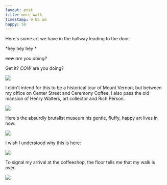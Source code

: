 ```yaml
---
layout: post
title: more walk
timestamp: 9:05 am
happy: 50
---
```


Here's some art we have in the hallway leading to the door.

*hey hey hey *

*~~cow~~ are you doing?*

Get it? _COW_ are you doing?

![](https://lh3.googleusercontent.com/yFiNZcA2fRq3rwArbsWHTQVDxuReKEPucJ--K5LC2Yejdwc2Lyp1RlE6UuFGfm3UBuHz3yY-DE_Wk0tyIkvabSGTqdzI6f_ve1YlOc3JYYc3iHWAzwM3uOTLIEhyzkV-zAlOpBhgykbO7AqTNwkxpnOR46iy_1V0gLPsNbiEdYYWo64-V_QwmASF511_PBa1q6bUpet_lpm80oPZxz172Otdz7AXe7hXaLHPexaj3ZtVkx3AjXJOqhqpQoSjuZC0jyDipMAPdeVSGQ1COIULdTweu9MCqCAW8LoVUsBq7VxjQx_vEpKL_B1xAcP6Og9q1ORS8xYigL1VLYHqCbeq33-Q2ZD7T5GNVf6gfRLpBZcYitOnG6Mna5nC2BT4X-4wzVbHQ92ZRsc7Z88-j00Z0VK2PDDLCdOGxMobfZbyhRuZFv8LpdUo9fc2c5jour4tGOZOZqyVAUjopMi3YWOENxHN0joW0ukw1aWl8A6Ks9hdIodkUJ99MdWkbfZDFe8WiceDNFeBiPL5BwZbj10PlJ4feB0eil_tNZrgMVf2AewqwK9X6rb3eHQ1rtfBybBGJIv_2xOSZBDPKalHY1bhEMY5Wv87cR5hYF_orEdfqQyQoBFB5w=w603-h803-no)

I didn't intend for this to be a historical tour of Mount Vernon, but between my office on Center Street and Ceremony Coffee, I also pass the old mansion of Henry Walters, art collector and Rich Person.

![](https://lh3.googleusercontent.com/R9Jr36_2XO8ezt_Iez-SNtPphLqDHBTRCSXFoqbD7dLBLe9me3BbayYXdmjvMV8sQjiQAVmP6IC9GfJcuP7qbqf1g0IsMAjmiyAAwrTG5HHnV1q7pjMc18ijhsKqyGJ5NRlxxyaewU4CgxM6UHwmS8Nf3Z3Ri-liHCplt6dYY1lzYnCz0qkBPS2gCLYBDQHQ33eQCF3knTuAi56iHvXIHrbw6sz2FTnq7DZTxUkk0rPfRECTLnC-E3By3ETbgxsaUeV7hmL4m9ImhRZf0sqxkpMiQ6C5oRD8xVu1hQeAjpJ6NkAv4SYQm7xTS8Itv2dqAUAMY0lcUFqT5YUTjEJL7ekhX138nK-ehIyDBVjWC1WPTSmR9zwlLL-_hRKtA3cEiZITXf4AyOgyN0EWNm1HXmtCawGkAvxaRK8cKGBVMZxny2Afi4k621dQ_UfV-BAxqpuedzKSsw4bwcPmlaI_KeLqpUSN6USXtyz4WcD3KKDRFHyHLZ70NoFTJCUw879pfymFj5bjvtVnN9xMx-mSpJL1vlhoy0NnS0oADtnRc5mvkrpQC-MUa6BzXQFMQfnlsYt9pup_fs-GWtQ6gvCs5C8dMa6iUCOOY6pYbt78K9JQuhJYkg=w603-h803-no)

Here's the absurdly brutalist museum his gentle, fluffy, happy art lives in now:

![](https://lh3.googleusercontent.com/_j3tCHZ_XdIdyZE_zZUKjYe1Hy3EFetF0K6Q4OZSIfI_YYcFRZkNIzpEX1Ikc0rg2dP1xXpAcyGXYGLOu9HrQ2dFdXbDvnu1mLdsD9t-_uBzua3fMx3XHvS8FUzhH8dxlOKCJcmXYH23N2uE-VtfufyzUFpbqKUB01QRlpiWbKcEBhXlgRWJDJhj0_W9PAW_hkofYD4JwigEH44nEA_TiEWj5jeeKUN-BkHXIIs5ql-sOlEf4amapw6o0afU9Ui14ZMpNsj0D4oO8hzVyrY8yuMuoTlUlcECNzhih2Y3E0GVpLkTKNOVNn5VWlPpYejizqVddkx3FCHwpSntirM52TzmCZw5O7lJ_ZxkrIAoJMAMTifCngs_969s5vcbvC8iaoOkrkE7vD8aGfFWbDkA1ihBgk37wsibvXgBBbqSJAwyKQcNB9gFo8tVb3kfmzK2AOzHZyOGIyIVBMIsPqf03RVBhB3_vVv1rOOA5WxXz2UJzyllXx9F2QaioItkc7GGD95cI_i8GCjzHSWyUpgjD9846jgfEQEKT6G5t0NsoxhzFERXyGSBgoZnJl_35kGMF-rH5DcbE5W7blOw7XcW68-QPD4RkVVJe0H4QHFPPKK7nvhZxQ=w603-h803-no)

I wish I understood why this is here:

![](https://lh3.googleusercontent.com/afq2TuHliDrcF-cr_zBIbr6vwAFfq9KPJbKZGkEUD92oFh5eXS50FqidRKH9AsOqvc5z2GV2jUrIRlu-24tVN9ecySjUTP8H6-a0Q1AwHjgdyYx6oOO1V9kVew9CJbsIbrtN84Hs-AYT0-UenUmR3WApCklVaeCWnnzlBlTEUDrIDE8pr7YW7GNM6qtwzpRhUK1j1Sgdxt9EArGcF3HW_ecDgKd2PF1Wm1QsCA3GoP9g5OBpEM3Z-D_M8niY_b53oz0is9Dey0YLPFlBkGvcJuYCHmah_o7VqcZkJnFacR2WLY7OeAK-hs49izqtxeOndAdss7LXCB96sj1K8QSl-I-QBVLg12iLAdafSaKjnfnPskA8qTK-OMO8I3I1Jt55LZUvQvvTV1oxxM208bVRZ-K6IY1dtxtkSadU0xBkFoIfvg0fQs1rvpK9wqVNL1SuUGoHwlSrObfsi5bOYgo3QP4-mP_CYowDbAjRZk_BgFCXnSY1w-RZoGXJEudg1t178H1Mhq_HfEZK_9jXEgPmy3RVcI9GxNz8c097QnOHH6LTcxtEWiGsEJh0lM0i9f3XInDAqTyFp71UVhW-RxFA09wL3Nqlxh9lldL5aTL2rDs7SESpFw=w603-h803-no)


To signal my arrival at the coffeeshop, the floor tells me that my walk is over.

![](https://lh3.googleusercontent.com/99dQY_QnuVk0Pm4HGXPI27lwpRwCkIFzXkWUtmWGp-_Oq7-1ia_OvSiuysbFWpNlLultgg39EUcCS20DdAKVTY7FJ_7LxXySRugO6OJQv2rGkEeZ2IWYrRP-CuJEbt_7Ppuo_ZEaC4SXaPKL2JvzWYjpfDB2CdQ6i9Eam9qxmPCx1qKJ7tnHAKQ6yrL_XPWQVusLc5NHkFxzPAjNcEDkqRtrDA7M4IDQZtAirdx-gGHucQDfyJL0pQlxr5BicPxv4NIiRBX3GnZ4J2jo322jFYLzRYQkobJJeOVPWTU34cuoxEWa2qj_5CfJNZng_iyvhL-zj5nZyLZ-nRQnZVNg1Zmy37xILUJ8XR6jw1o1Smre8-wvOZfEeoBclcD8icCws05W5ROAUGHr4YHSTaAT5j1ZRLTghqS-bReySKWiXkmZ3mr_bFqlSk95nUUTVlrpNwvCjmbzVbfWMunHmfihrJ3N3AuL8wkDKjGXYWgS5kWIrSabSa3nCNyCklRzzR13fD248JflUtANExa_93PO2y72bHwYfd9mEDFkn44c0ggIoclim5OTvw05-NqRjrznX0SAnGs21zHqJ87X_CpWJI0z1z4-poI_7guTdar2V7sJ3A70MQ=w603-h803-no)
